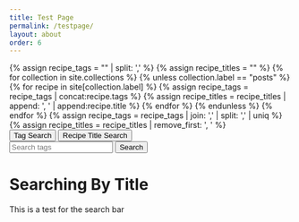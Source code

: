 ```yaml
---
title: Test Page
permalink: /testpage/
layout: about
order: 6
---
```


<html>
  <body>
    <div>
      {% assign recipe_tags = "" | split: ',' %}
      {% assign recipe_titles = "" %}
      {% for collection in site.collections %}
        {% unless collection.label == "posts" %}
            {% for recipe in site[collection.label] %}
              {% assign recipe_tags = recipe_tags | concat:recipe.tags %}
              {% assign recipe_titles = recipe_titles | append: ', ' | append:recipe.title %}
            {% endfor %}
        {% endunless %}
      {% endfor %}
      {% assign recipe_tags = recipe_tags | join: ',' | split: ',' | uniq %}
      {% assign recipe_titles = recipe_titles | remove_first: ', ' %}
        <div>
          <button id="tagButton">Tag Search</button>
          <button id="titleButton">Recipe Title Search</button>
        </div>
        <div>
          <input type="text" id="searchInput" placeholder="Search tags">
          <button type="submit" onclick="titleSearch()" id="searchButton">Search</button>
          <p id="paragraph"></p>
        </div>
        <div>
          <h1 id="testText">Searching By Title</h1>
          <p id="testPara">This is a test for the search bar</p>
        </div>
      <script>
        function tagSearch() {
          var input, filter, tags, txtValue;
          input = document.getElementById('searchInput');
          paragraph = document.getElementById('paragraph');
          filter = input.value.toLowerCase();
          tags = {{ recipe_tags | jsonify }};
          var recipes = [];
          var results = [];
          fetch("{{ site.url }}{{ site.baseurl }}/_data/recipes.json")
            .then(response => response.json())
            .then(data => {
              var printable = data;
              for (i = 0; i < tags.length; i++) {
                txtValue = tags[i];
                if (txtValue.toLowerCase().indexOf(filter) > -1) {
                  results.push(txtValue);
                }
              }
              if (filter != '') {
                for (i = 0; i < printable.length; i++) {
                  var splitTags = printable[i].tags.split(', ');
                  for (j = 0; j < splitTags.length; j++) {
                    if (results.includes(splitTags[j])) {
                      recipes.push(printable[i].title);
                    }
                  }
                }
                paragraph.innerText = 'Results: ' + results.join(', ') + '\nRecipes Found: ' + recipes.join(', ');
              }
            })
            .catch(error => {
              console.error(`Error fetching recipes: ${error}`);
            });
          }
          function titleSearch() {
          var input, filter, titles, txtValue;
          input = document.getElementById('searchInput');
          paragraph = document.getElementById('paragraph');
          filter = input.value.toLowerCase();
          titles = {{ recipe_titles | jsonify }};
          console.log(titles);
          titleSort = titles.split(', ');
          console.log(titleSort);
          var recipes = [];
          var results = [];
          fetch("{{ site.url }}{{ site.baseurl }}/_data/recipes.json")
            .then(response => response.json())
            .then(data => {
              var printable = data;
              for (i = 0; i < titleSort.length; i++) {
                txtValue = titleSort[i];
                console.log(txtValue);
                if (txtValue.toLowerCase().indexOf(filter) > -1) {
                  results.push(txtValue);
                }
              }
              if (filter != '') {
                for (i = 0; i < printable.length; i++) {
                    if (results.includes(printable[i].title)) {
                      recipes.push(printable[i].title);
                    }
                }
                paragraph.innerText = 'Search: ' + results.join(', ') + '\nRecipes Found: ' + recipes.join(', ');
              }
            })
            .catch(error => {
              console.error(`Error fetching recipes: ${error}`);
            });
          }
          function handleTagButtonClick() {
            const tagButton = document.getElementById("tagButton");
            const titleButton = document.getElementById("titleButton");
            const searchBar = document.getElementById("searchInput");
            const testText = document.getElementById("testText");
            tagButton.style.backgroundColor = "red";
            titleButton.style.backgroundColor = "blue";
            searchBar.textContent = "Searching By Title";
            testText.textContent = "Searching By Tag";
           }
           function handleTitleButtonClick() {
            const tagButton = document.getElementById("tagButton");
            const titleButton = document.getElementById("titleButton");
            const searchBar = document.getElementById("searchInput");
            const testText = document.getElementById("testText");
            titleButton.style.backgroundColor = "red";
            tagButton.style.backgroundColor = "blue";
            searchBar.textContent = "Searching By Title";
            testText.textContent = "Searching By Title";
           }
      </script>
    </div>
  </body>
</html>
